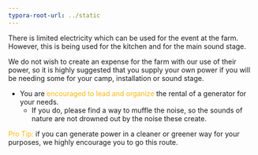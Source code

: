 ```yaml
---
typora-root-url: ../static
---
```


There is limited electricity which can be used for the event at the farm. However, this is being used for the kitchen and for the main sound stage. 

We do not wish to create an expense for the farm with our use of their power, so it is highly suggested that you supply your own power if you will be needing some for your camp, installation or sound stage.

- You are <span style="color:#fdb913;"> encouraged to lead and organize</span>  the rental of a generator for your needs. 
  - If you do, please find a way to muffle the noise, so the sounds of nature are not drowned out by the noise these create.



<span style="color:#fdb913;">Pro Tip:</span>  if you can generate power in a cleaner or greener way for your purposes, we highly encourage you to go this route.

